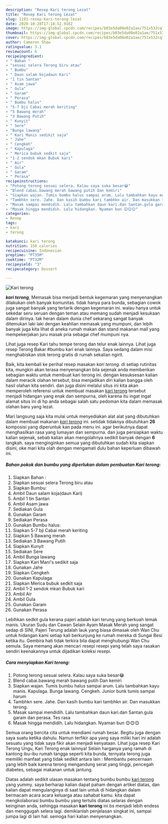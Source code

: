```yaml
---
description: "Resep Kari terong Lezat"
title: "Resep Kari terong Lezat"
slug: 1193-resep-kari-terong-lezat
date: 2020-10-28T17:18:52.916Z
image: https://img-global.cpcdn.com/recipes/b03e5da08e02a1ae/751x532cq70/kari-terong-foto-resep-utama.jpg
thumbnail: https://img-global.cpcdn.com/recipes/b03e5da08e02a1ae/751x532cq70/kari-terong-foto-resep-utama.jpg
cover: https://img-global.cpcdn.com/recipes/b03e5da08e02a1ae/751x532cq70/kari-terong-foto-resep-utama.jpg
author: Cameron Shaw
ratingvalue: 3.1
reviewcount: 6
recipeingredient:
- " Bahan "
- "sesuai selera Terong biru atau"
- " Bumbu"
- " Daun salam kojadaun Kari"
- "1 tin Santan"
- " Asam jawa"
- " Gula"
- " Garam"
- " Perasa"
- " Bumbu halus"
- "5-7 bji Cabai merah keriting"
- "5 Bawang merah"
- "3 Bawang Putih"
- " Kunyit"
- " Sere"
- "Bunga lawang"
- " Kari Manis sedikit saja"
- " Jahe"
- " Cengkeh"
- " Kapulaga"
- " Merica bubuk sedkit saja"
- "1-2 sendok mkan Bubuk kari"
- " Air"
- " Gula"
- " Garam"
- " Perasa"
recipeinstructions:
- "Potong terong sesuai selera. Kalau saya suka besar😂"
- "Blend cabai.bawang merah bawang putih Dan kemiri"
- "Siapkan wajan. Tumis bumbu halus sampai arum. Lalu tambahkan kayu manis. Kapulaga. Bunga lawang. Cengkeh. Junior bunk tumis sampai harum"
- "Tambhkn sere. Jahe. Dan kasih bumbu kari tambhkn air. Dan masukkan terong."
- "Masak sampai mendidih. Lalu tambahkan daun kari.dan Santan.gula garam dan perasa. Tes rasa"
- "Masak hingga mendidih. Lalu hidangkan. Nyaman bun 😊😊😊"
categories:
- Resep
tags:
- kari
- terong

katakunci: kari terong 
nutrition: 156 calories
recipecuisine: Indonesian
preptime: "PT35M"
cooktime: "PT32M"
recipeyield: "3"
recipecategory: Dessert

---
```



![Kari terong](https://img-global.cpcdn.com/recipes/b03e5da08e02a1ae/751x532cq70/kari-terong-foto-resep-utama.jpg)

<b><i>kari terong</i></b>, Memasak bisa menjadi bentuk kegemaran yang menyenangkan dilakukan oleh banyak komunitas. tidak hanya para bunda, sebagian cowok juga sangat banyak yang tertarik dengan kegemaran ini. walau hanya untuk sekedar seru seruan dengan teman atau memang sudah menjadi kesukaan dalam dirinya. tak heran dalam dunia chef sekarang sangat banyak ditemukan laki laki dengan keahlian memasak yang mumpuni, dan lebih banyak juga kita lihat di aneka rumah makan dan stand makanan mall yang mempekerjakan juru masak pria sebagai chef mumpuni nya.

Lihat juga resep Kari tahu tempe terong dan telur enak lainnya. Lihat juga resep Terong Bakar #bumbu kari enak lainnya. Saya sedang dalam misi menghabiskan stok terong gratis di rumah sekalian ngirit.

Baik, kita kembali ke perihal resep masakan <i>kari terong</i>. di setiap rutinitas kita, mungkin akan terasa menyenangkan bila sejenak anda memberikan sebagian waktu untuk membuat kari terong ini. dengan kesuksesan kalian dalam meracik olahan tersebut, bisa menjadikan diri kalian bangga oleh hasil olahan kita sendiri. dan juga disini melalui situs ini kita akan memperoleh referensi untuk membuat masakan <u>kari terong</u> tersebut menjadi hidangan yang enak dan sempurna, oleh karena itu ingat ingat alamat situs ini di hp anda sebagai salah satu pedoman kita dalam memasak olahan baru yang lezat.


Mari langsung saja kita mulai untuk menyediakan alat alat yang dibutuhkan dalam membuat makanan <u><i>kari terong</i></u> ini. setidak tidaknya dibutuhkan <b>26</b> komposisi yang diperuntuk kan pada menu ini. agar berikutnya dapat menghasilkan rasa yang lumayan dan sempurna. dan juga persiapkan waktu kalian sejenak, sebab kalian akan mengolahnya sedikit banyak dengan <b>6</b> langkah. saya menginginkan semua yang dibutuhkan sudah kita siapkan disini, oke mari kita olah dengan mengamati dulu bahan keperluan dibawah ini.

<!--inarticleads1-->

##### Bahan pokok dan bumbu yang diperlukan dalam pembuatan Kari terong:

1. Siapkan  Bahan :
1. Siapkan sesuai selera Terong biru atau
1. Siapkan  Bumbu:
1. Ambil  Daun salam koja(daun Kari)
1. Ambil 1 tin Santan
1. Ambil  Asam jawa
1. Sediakan  Gula
1. Gunakan  Garam
1. Sediakan  Perasa
1. Gunakan  Bumbu halus:
1. Siapkan 5-7 bji Cabai merah keriting
1. Siapkan 5 Bawang merah
1. Sediakan 3 Bawang Putih
1. Siapkan  Kunyit
1. Sediakan  Sere
1. Ambil Bunga lawang
1. Siapkan  Kari Mani&#39;s sedikit saja
1. Gunakan  Jahe
1. Siapkan  Cengkeh
1. Gunakan  Kapulaga
1. Siapkan  Merica bubuk sedkit saja
1. Ambil 1-2 sendok mkan Bubuk kari
1. Ambil  Air
1. Ambil  Gula
1. Gunakan  Garam
1. Gunakan  Perasa


Lebihkan sedkit gula kerana pajeri adalah kari terung yang berkuah lemak manis. Ukuran Sudu dan Cawan Selain Ayam Masak Merah yang sangat sedap di SINI, Pajeri Terung adalah lauk yang biasa dimasak oleh Wan Chu untuk hidangan kami setiap kali berkunjung ke rumah mereka di Sungai Besi ketika itu. Gembira hati tidak terkira bila dapat menghubungi Wan Chu semula. Saya memang akan mencari resepi resepi yang telah saya rasakan sendiri keenakannya untuk dijadikan koleksi resepi. 

<!--inarticleads2-->

##### Cara menyiapkan Kari terong:

1. Potong terong sesuai selera. Kalau saya suka besar😂
1. Blend cabai.bawang merah bawang putih Dan kemiri
1. Siapkan wajan. Tumis bumbu halus sampai arum. Lalu tambahkan kayu manis. Kapulaga. Bunga lawang. Cengkeh. Junior bunk tumis sampai harum
1. Tambhkn sere. Jahe. Dan kasih bumbu kari tambhkn air. Dan masukkan terong.
1. Masak sampai mendidih. Lalu tambahkan daun kari.dan Santan.gula garam dan perasa. Tes rasa
1. Masak hingga mendidih. Lalu hidangkan. Nyaman bun 😊😊😊


Semua orang bercita cita untuk mendiami rumah besar. Begitu juga dengan saya suatu ketika dahulu. Namun terfikir apa yang saya miliki hari ini adalah sesuatu yang tidak saya fikir akan menjadi kenyataan. Lihat juga resep Kari Terong Ungu, Kari Terong enak lainnya! Selain harganya yang ramah di kantong ibu-ibu rumah tangga seperti kita bunda, ternyata terong juga memiliki manfaat yang tidak sedikit antara lain : Membantu pencernaan yang lebih baik karena terong mengandung serat yang tinggi, pencegah diabetes, sebagai makanan untuk jantung. 

Diatas adalah sedikit ulasan masakan tentang bumbu bumbu <u>kari terong</u> yang yummy. saya berharap kalian dapat paham dengan artikel diatas, dan kalian dapat mengulanginya di saat lain untuk di hidangkan dalam bermacam acara acara keluarga atau sahabat kamu. kita dapat mengkolaborasi bumbu bumbu yang tertulis diatas selaras dengan keinginan anda, sehingga masakan <b>kari terong</b> ini bs menjadi lebih endess dan menggugah selera lagi. demikianlah penjelasan singkat ini, sampai jumpa lagi di lain hal. semoga hari kalian menyenangkan.
